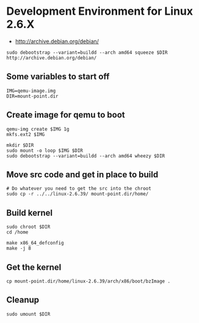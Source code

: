 # Development Environment for Linux 2.6.X

* http://archive.debian.org/debian/
 ```
 sudo debootstrap --variant=buildd --arch amd64 squeeze $DIR http://archive.debian.org/debian/
 ```

## Some variables to start off                            
```                                                    
IMG=qemu-image.img 
DIR=mount-point.dir
```

## Create image for qemu to boot
```
qemu-img create $IMG 1g
mkfs.ext2 $IMG 

mkdir $DIR
sudo mount -o loop $IMG $DIR
sudo debootstrap --variant=buildd --arch amd64 wheezy $DIR                                                                     
```

## Move src code and get in place to build
```                                                              
# Do whatever you need to get the src into the chroot
sudo cp -r ../../linux-2.6.39/ mount-point.dir/home/
```

## Build kernel
```
sudo chroot $DIR
cd /home

make x86_64_defconfig
make -j 8
```

## Get the kernel
```
cp mount-point.dir/home/linux-2.6.39/arch/x86/boot/bzImage . 
```

## Cleanup
```
sudo umount $DIR
```
